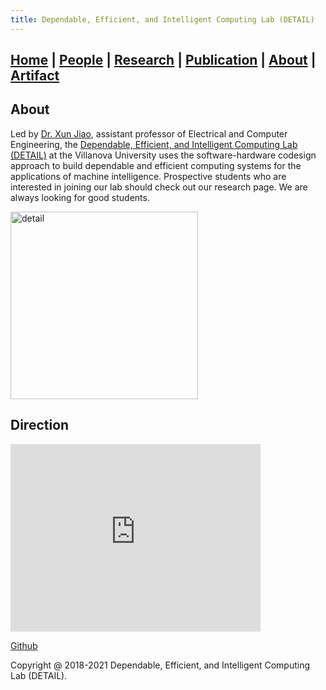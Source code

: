 ```yaml
---
title: Dependable, Efficient, and Intelligent Computing Lab (DETAIL)
---
```

## [Home](./) | [People](./people) | [Research](./research) | [Publication](./publication) | [**About**](./about) | [Artifact](./artifact) 

## About
Led by [Dr. Xun Jiao](http://www.ece.villanova.edu/~xjiao/), assistant professor of Electrical and Computer Engineering, the [Dependable, Efficient, and Intelligent Computing Lab (DETAIL)](https://vu-detail.github.io/) at the Villanova University uses the software-hardware codesign approach to build dependable and efficient computing systems for the applications of machine intelligence. Prospective students who are interested in joining our lab should check out our research page. We are always looking for good students.

<img src="../asset/detail_about.jpg" alt="detail" width="300">

## Direction

<iframe src="https://www.google.com/maps/embed?pb=!1m18!1m12!1m3!1d763.6837123541408!2d-75.34543517080292!3d40.036698998713206!2m3!1f0!2f0!3f0!3m2!1i1024!2i768!4f13.1!3m3!1m2!1s0x89c6955917fa3d77%3A0xc1b994e48687eea9!2sTolentine+Hall!5e0!3m2!1szh-CN!2sus!4v1547373919722" width="400" height="300" frameborder="0" style="border:0" allowfullscreen></iframe>


[Github](https://github.com/VU-DETAIL/vu-detail.github.io)


Copyright @ 2018-2021 Dependable, Efficient, and Intelligent Computing Lab (DETAIL). 
